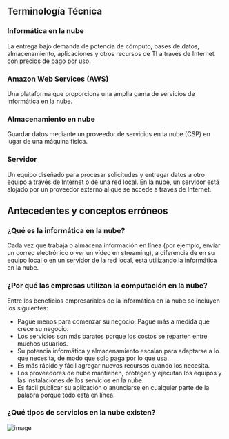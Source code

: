 ## Terminología Técnica
### Informática en la nube
La entrega bajo demanda de potencia de cómputo, bases de datos, almacenamiento, aplicaciones y otros recursos de TI a través de Internet con precios de pago por uso.
### Amazon Web Services (AWS)
Una plataforma que proporciona una amplia gama de servicios de informática en la nube.
### Almacenamiento en nube
Guardar datos mediante un proveedor de servicios en la nube (CSP) en lugar de una máquina física.
### Servidor
Un equipo diseñado para procesar solicitudes y entregar datos a otro equipo a través de Internet o de una red local. En la nube, un servidor está alojado por un proveedor externo al que se accede a través de Internet.

## Antecedentes y conceptos erróneos
### ¿Qué es la informática en la nube? 
Cada vez que trabaja o almacena información en línea (por ejemplo, enviar un correo electrónico o ver un vídeo en streaming), a diferencia de en su equipo local o en un servidor de la red local, está utilizando la informática en la nube.

### ¿Por qué las empresas utilizan la computación en la nube?
Entre los beneficios empresariales de la informática en la nube se incluyen los siguientes:
- Pague menos para comenzar su negocio. Pague más a medida que crece su negocio.
- Los servicios son más baratos porque los costos se reparten entre muchos usuarios.
- Su potencia informática y almacenamiento escalan para adaptarse a lo que necesita, de modo que solo paga por lo que usa.
- Es más rápido y fácil agregar nuevos recursos cuando los necesita.
- Los proveedores de nube mantienen, protegen y ejecutan los equipos y las instalaciones de los servicios en la nube.
- Es fácil publicar su aplicación o anunciarse en cualquier parte de la palabra porque todo está en línea.

### ¿Qué tipos de servicios en la nube existen?
![image](https://github.com/EdwinJaraOFC/CDRPersonal/assets/150296803/72cdf1bc-970e-4077-909d-40e9cddc4c29)




